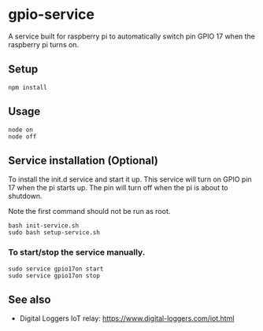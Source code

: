 # gpio-service

A service built for raspberry pi to automatically switch pin GPIO 17 when the raspberry pi turns on.

## Setup
```
npm install
```

## Usage
```
node on
node off
```

## Service installation (Optional)
To install the init.d service and start it up. This service will turn on GPIO pin 17 when the pi starts up. The pin will turn off when the pi is about to shutdown.

Note the first command should not be run as root.

```
bash init-service.sh
sudo bash setup-service.sh
```

### To start/stop the service manually.
```
sudo service gpio17on start
sudo service gpio17on stop
```

## See also
* Digital Loggers IoT relay: https://www.digital-loggers.com/iot.html
